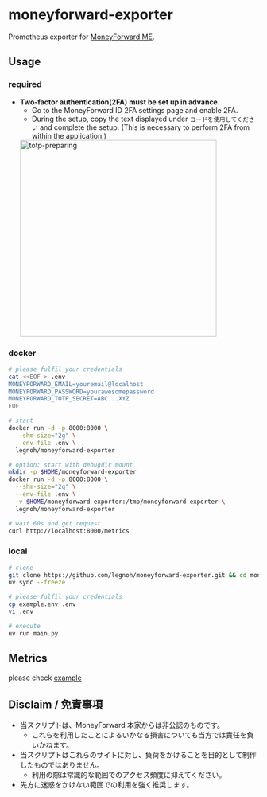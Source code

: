 moneyforward-exporter
====

Prometheus exporter for [MoneyForward ME](https://www.moneyforward.com/).

## Usage

### required

- **Two-factor authentication(2FA) must be set up in advance.**
  - Go to the MoneyForward ID 2FA settings page and enable 2FA.
  - During the setup, copy the text displayed under `コードを使用してください` and complete the setup. (This is necessary to perform 2FA from within the application.)
  <img width="395" alt="totp-preparing" src="https://github.com/user-attachments/assets/c72b6249-07b4-4a27-9e4e-83185db65bfd" />

### docker

```sh
# please fulfil your credentials
cat <<EOF > .env
MONEYFORWARD_EMAIL=youremail@localhost
MONEYFORWARD_PASSWORD=yourawesomepassword
MONEYFORWARD_TOTP_SECRET=ABC...XYZ
EOF

# start
docker run -d -p 8000:8000 \
  --shm-size="2g" \
  --env-file .env \
  legnoh/moneyforward-exporter

# option: start with debugdir mount
mkdir -p $HOME/moneyforward-exporter
docker run -d -p 8000:8000 \
  --shm-size="2g" \
  --env-file .env \
  -v $HOME/moneyforward-exporter:/tmp/moneyforward-exporter \
  legnoh/moneyforward-exporter

# wait 60s and get request
curl http://localhost:8000/metrics
```

### local

```sh
# clone
git clone https://github.com/legnoh/moneyforward-exporter.git && cd moneyforward-exporter
uv sync --freeze

# please fulfil your credentials
cp example.env .env
vi .env

# execute
uv run main.py
```

## Metrics

please check [example](./example.prom)

## Disclaim / 免責事項

- 当スクリプトは、MoneyForward 本家からは非公認のものです。
  - これらを利用したことによるいかなる損害についても当方では責任を負いかねます。
- 当スクリプトはこれらのサイトに対し、負荷をかけることを目的として制作したものではありません。
  - 利用の際は常識的な範囲でのアクセス頻度に抑えてください。
- 先方に迷惑をかけない範囲での利用を強く推奨します。
